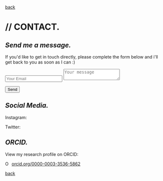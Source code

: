 
[back](./)


# // CONTACT. 

## _Send me a message._

If you'd like to get in touch directly, please complete the form below and i'll get back to you as soon as I can :)

<form action="https://formspree.io/brewsterben@me.com"<input type="name" name="email" placeholder="Your Name">

<input type="email" name="email" placeholder="Your Email">

<textarea name="message" placeholder="Your message"></textarea>

<button type="submit">Send</button></form>

## _Social Media._

Instagram: 


Twitter: 

## _ORCID._
View my research profile on ORCID: 

<a href="https://orcid.org/0000-0003-3536-5862" target="orcid.widget" rel="noopener noreferrer" style="vertical-align:top;"><img src="https://orcid.org/sites/default/files/images/orcid_16x16.png" style="width:1em;margin-right:.5em;" alt="ORCID iD icon">orcid.org/0000-0003-3536-5862</a>


[back](./)
